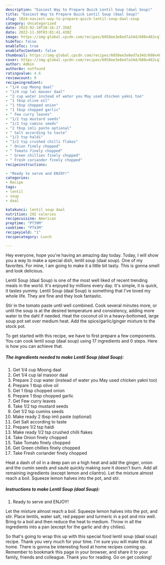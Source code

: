 ```yaml
---
description: "Easiest Way to Prepare Quick Lentil Soup (daal Soup)"
title: "Easiest Way to Prepare Quick Lentil Soup (daal Soup)"
slug: 1024-easiest-way-to-prepare-quick-lentil-soup-daal-soup
category: Uncategorized
date: 2023-02-10T20:16:17.358Z
date: 2022-11-30T03:01:41.430Z
image: https://img-global.cpcdn.com/recipes/6058ee3e8ed7a34d/680x482cq70/lentil-soup-daal-soup-recipe-main-photo.jpg
hideToc: false
enableToc: true
enableTocContent: false
thumbnail: https://img-global.cpcdn.com/recipes/6058ee3e8ed7a34d/680x482cq70/lentil-soup-daal-soup-recipe-main-photo.jpg
cover: https://img-global.cpcdn.com/recipes/6058ee3e8ed7a34d/680x482cq70/lentil-soup-daal-soup-recipe-main-photo.jpg
author: Admin
authorAv: notfound
ratingvalue: 4.6
reviewcount: 9
recipeingredient:
- "1/4 cup Moong daal"
- "1/4 cup lal masoor daal"
- "2 cup water instead of water you May used chicken yakni too"
- "1 tbsp olive oil"
- "1 tbsp chopped onion"
- "1 tbsp chopped garlic"
- " Few curry leaves"
- "1/2 tsp mustard seeds"
- "1/2 tsp cumins seeds"
- "2 tbsp imli paste optional"
- " Salt according to taste"
- "1/2 tsp haldi"
- "1/2 tsp crushed chilli flakes"
- " Onion finely chopped"
- " Tomato finely chopped"
- " Green chillies finely chopped"
- " Fresh coriander finely chopped"
recipeinstructions:

- "Ready to serve and ENJOY!"
categories:
- Recipe
tags:
- lentil
- soup
- daal

katakunci: lentil soup daal 
nutrition: 292 calories
recipecuisine: American
preptime: "PT39M"
cooktime: "PT43M"
recipeyield: "1"
recipecategory: Lunch

---
```



Hey everyone, hope you're having an amazing day today. Today, I will show you a way to make a special dish, lentil soup (daal soup). One of my favorites. For mine, I am going to make it a little bit tasty. This is gonna smell and look delicious.

Lentil Soup (daal Soup) is one of the most well liked of recent trending meals in the world. It's enjoyed by millions every day. It's simple, it is quick, it tastes yummy. Lentil Soup (daal Soup) is something that I've loved my whole life. They are fine and they look fantastic.

Stir in the tomato paste until well combined. Cook several minutes more, or until the soup is at the desired temperature and consistency, adding more water to the dahl if needed. Heat the coconut oil in a heavy-bottomed, large soup pot set over medium heat. Add the spice/garlic/ginger mixture to the stock pot.


To get started with this recipe, we have to first prepare a few components. You can cook lentil soup (daal soup) using 17 ingredients and 0 steps. Here is how you can achieve that.

<!--inarticleads1-->

##### The ingredients needed to make Lentil Soup (daal Soup):

1. Get 1/4 cup Moong daal
1. Get 1/4 cup lal masoor daal
1. Prepare 2 cup water (instead of water you May used chicken yakni too)
1. Prepare 1 tbsp olive oil
1. Get 1 tbsp chopped onion
1. Prepare 1 tbsp chopped garlic
1. Get  Few curry leaves
1. Take 1/2 tsp mustard seeds
1. Get 1/2 tsp cumins seeds
1. Make ready 2 tbsp imli paste (optional)
1. Get  Salt according to taste
1. Prepare 1/2 tsp haldi
1. Make ready 1/2 tsp crushed chilli flakes
1. Take  Onion finely chopped
1. Take  Tomato finely chopped
1. Get  Green chillies finely chopped
1. Take  Fresh coriander finely chopped


Heat a dash of oil in a deep pan on a high heat and add the ginger, onion and the cumin seeds and sauté quickly making sure it doesn&#39;t burn. Add all remaining ingredients (except lemon and cilantro). Let the mixture almost reach a boil. Squeeze lemon halves into the pot, and stir. 

<!--inarticleads2-->

##### Instructions to make Lentil Soup (daal Soup):


1. Ready to serve and ENJOY!

Let the mixture almost reach a boil. Squeeze lemon halves into the pot, and stir. Place lentils, water salt, red pepper and turmeric in a pot and mix well. Bring to a boil and then reduce the heat to medium. Throw in all the ingredients into a pan (except for the garlic and dry chilies). 

So that's going to wrap this up with this special food lentil soup (daal soup) recipe. Thank you very much for your time. I'm sure you will make this at home. There is gonna be interesting food at home recipes coming up. Remember to bookmark this page in your browser, and share it to your family, friends and colleague. Thank you for reading. Go on get cooking!
